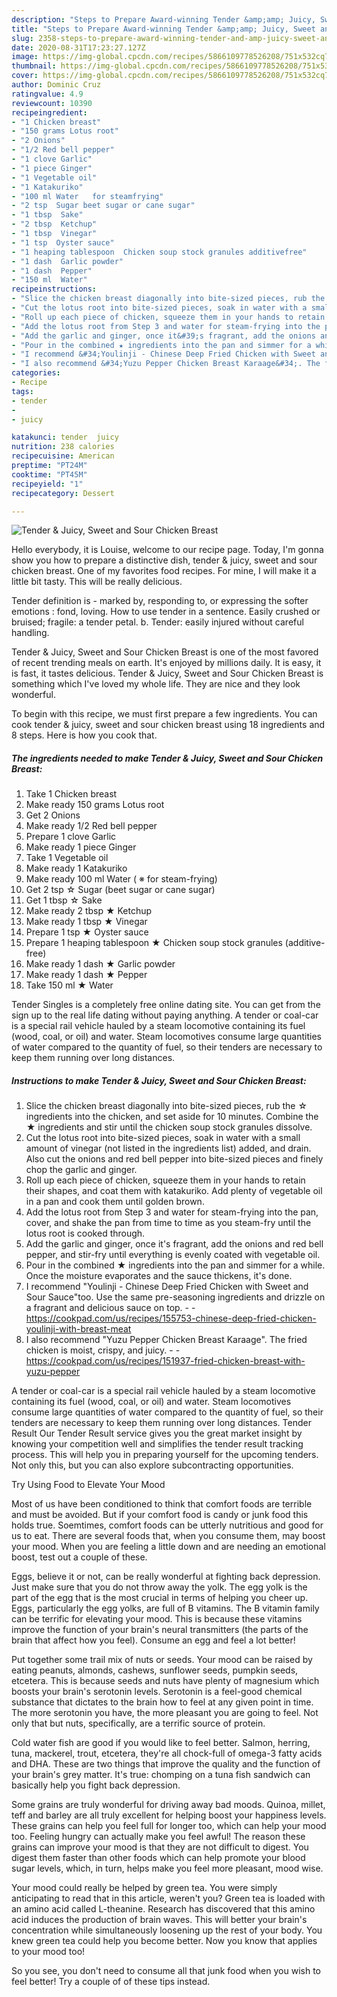 ```yaml
---
description: "Steps to Prepare Award-winning Tender &amp;amp; Juicy, Sweet and Sour Chicken Breast"
title: "Steps to Prepare Award-winning Tender &amp;amp; Juicy, Sweet and Sour Chicken Breast"
slug: 2358-steps-to-prepare-award-winning-tender-and-amp-juicy-sweet-and-sour-chicken-breast
date: 2020-08-31T17:23:27.127Z
image: https://img-global.cpcdn.com/recipes/5866109778526208/751x532cq70/tender-juicy-sweet-and-sour-chicken-breast-recipe-main-photo.jpg
thumbnail: https://img-global.cpcdn.com/recipes/5866109778526208/751x532cq70/tender-juicy-sweet-and-sour-chicken-breast-recipe-main-photo.jpg
cover: https://img-global.cpcdn.com/recipes/5866109778526208/751x532cq70/tender-juicy-sweet-and-sour-chicken-breast-recipe-main-photo.jpg
author: Dominic Cruz
ratingvalue: 4.9
reviewcount: 10390
recipeingredient:
- "1 Chicken breast"
- "150 grams Lotus root"
- "2 Onions"
- "1/2 Red bell pepper"
- "1 clove Garlic"
- "1 piece Ginger"
- "1 Vegetable oil"
- "1 Katakuriko"
- "100 ml Water   for steamfrying"
- "2 tsp  Sugar beet sugar or cane sugar"
- "1 tbsp  Sake"
- "2 tbsp  Ketchup"
- "1 tbsp  Vinegar"
- "1 tsp  Oyster sauce"
- "1 heaping tablespoon  Chicken soup stock granules additivefree"
- "1 dash  Garlic powder"
- "1 dash  Pepper"
- "150 ml  Water"
recipeinstructions:
- "Slice the chicken breast diagonally into bite-sized pieces, rub the ☆ ingredients into the chicken, and set aside for 10 minutes. Combine the ★ ingredients and stir until the chicken soup stock granules dissolve."
- "Cut the lotus root into bite-sized pieces, soak in water with a small amount of vinegar (not listed in the ingredients list) added, and drain. Also cut the onions and red bell pepper into bite-sized pieces and finely chop the garlic and ginger."
- "Roll up each piece of chicken, squeeze them in your hands to retain their shapes, and coat them with katakuriko. Add plenty of vegetable oil in a pan and cook them until golden brown."
- "Add the lotus root from Step 3 and water for steam-frying into the pan, cover, and shake the pan from time to time as you steam-fry until the lotus root is cooked through."
- "Add the garlic and ginger, once it&#39;s fragrant, add the onions and red bell pepper, and stir-fry until everything is evenly coated with vegetable oil."
- "Pour in the combined ★ ingredients into the pan and simmer for a while. Once the moisture evaporates and the sauce thickens, it&#39;s done."
- "I recommend &#34;Youlinji - Chinese Deep Fried Chicken with Sweet and Sour Sauce&#34;too. Use the same pre-seasoning ingredients and drizzle on a fragrant and delicious sauce on top.  https://cookpad.com/us/recipes/155753-chinese-deep-fried-chicken-youlinji-with-breast-meat"
- "I also recommend &#34;Yuzu Pepper Chicken Breast Karaage&#34;. The fried chicken is moist, crispy, and juicy.  https://cookpad.com/us/recipes/151937-fried-chicken-breast-with-yuzu-pepper"
categories:
- Recipe
tags:
- tender
- 
- juicy

katakunci: tender  juicy 
nutrition: 238 calories
recipecuisine: American
preptime: "PT24M"
cooktime: "PT45M"
recipeyield: "1"
recipecategory: Dessert

---
```



![Tender &amp; Juicy, Sweet and Sour Chicken Breast](https://img-global.cpcdn.com/recipes/5866109778526208/751x532cq70/tender-juicy-sweet-and-sour-chicken-breast-recipe-main-photo.jpg)

Hello everybody, it is Louise, welcome to our recipe page. Today, I'm gonna show you how to prepare a distinctive dish, tender &amp; juicy, sweet and sour chicken breast. One of my favorites food recipes. For mine, I will make it a little bit tasty. This will be really delicious.

Tender definition is - marked by, responding to, or expressing the softer emotions : fond, loving. How to use tender in a sentence. Easily crushed or bruised; fragile: a tender petal. b. Tender: easily injured without careful handling.

Tender &amp; Juicy, Sweet and Sour Chicken Breast is one of the most favored of recent trending meals on earth. It's enjoyed by millions daily. It is easy, it is fast, it tastes delicious. Tender &amp; Juicy, Sweet and Sour Chicken Breast is something which I've loved my whole life. They are nice and they look wonderful.


To begin with this recipe, we must first prepare a few ingredients. You can cook tender &amp; juicy, sweet and sour chicken breast using 18 ingredients and 8 steps. Here is how you cook that.

<!--inarticleads1-->

##### The ingredients needed to make Tender &amp; Juicy, Sweet and Sour Chicken Breast:

1. Take 1 Chicken breast
1. Make ready 150 grams Lotus root
1. Get 2 Onions
1. Make ready 1/2 Red bell pepper
1. Prepare 1 clove Garlic
1. Make ready 1 piece Ginger
1. Take 1 Vegetable oil
1. Make ready 1 Katakuriko
1. Make ready 100 ml Water ( ※ for steam-frying)
1. Get 2 tsp ☆ Sugar (beet sugar or cane sugar)
1. Get 1 tbsp ☆ Sake
1. Make ready 2 tbsp ★ Ketchup
1. Make ready 1 tbsp ★ Vinegar
1. Prepare 1 tsp ★ Oyster sauce
1. Prepare 1 heaping tablespoon ★ Chicken soup stock granules (additive-free)
1. Make ready 1 dash ★ Garlic powder
1. Make ready 1 dash ★ Pepper
1. Take 150 ml ★ Water


Tender Singles is a completely free online dating site. You can get from the sign up to the real life dating without paying anything. A tender or coal-car is a special rail vehicle hauled by a steam locomotive containing its fuel (wood, coal, or oil) and water. Steam locomotives consume large quantities of water compared to the quantity of fuel, so their tenders are necessary to keep them running over long distances. 

<!--inarticleads2-->

##### Instructions to make Tender &amp; Juicy, Sweet and Sour Chicken Breast:

1. Slice the chicken breast diagonally into bite-sized pieces, rub the ☆ ingredients into the chicken, and set aside for 10 minutes. Combine the ★ ingredients and stir until the chicken soup stock granules dissolve.
1. Cut the lotus root into bite-sized pieces, soak in water with a small amount of vinegar (not listed in the ingredients list) added, and drain. Also cut the onions and red bell pepper into bite-sized pieces and finely chop the garlic and ginger.
1. Roll up each piece of chicken, squeeze them in your hands to retain their shapes, and coat them with katakuriko. Add plenty of vegetable oil in a pan and cook them until golden brown.
1. Add the lotus root from Step 3 and water for steam-frying into the pan, cover, and shake the pan from time to time as you steam-fry until the lotus root is cooked through.
1. Add the garlic and ginger, once it&#39;s fragrant, add the onions and red bell pepper, and stir-fry until everything is evenly coated with vegetable oil.
1. Pour in the combined ★ ingredients into the pan and simmer for a while. Once the moisture evaporates and the sauce thickens, it&#39;s done.
1. I recommend &#34;Youlinji - Chinese Deep Fried Chicken with Sweet and Sour Sauce&#34;too. Use the same pre-seasoning ingredients and drizzle on a fragrant and delicious sauce on top. -  - https://cookpad.com/us/recipes/155753-chinese-deep-fried-chicken-youlinji-with-breast-meat
1. I also recommend &#34;Yuzu Pepper Chicken Breast Karaage&#34;. The fried chicken is moist, crispy, and juicy. -  - https://cookpad.com/us/recipes/151937-fried-chicken-breast-with-yuzu-pepper


A tender or coal-car is a special rail vehicle hauled by a steam locomotive containing its fuel (wood, coal, or oil) and water. Steam locomotives consume large quantities of water compared to the quantity of fuel, so their tenders are necessary to keep them running over long distances. Tender Result Our Tender Result service gives you the great market insight by knowing your competition well and simplifies the tender result tracking process. This will help you in preparing yourself for the upcoming tenders. Not only this, but you can also explore subcontracting opportunities. 

Try Using Food to Elevate Your Mood


Most of us have been conditioned to think that comfort foods are terrible and must be avoided. But if your comfort food is candy or junk food this holds true. Soemtimes, comfort foods can be utterly nutritious and good for us to eat. There are several foods that, when you consume them, may boost your mood. When you are feeling a little down and are needing an emotional boost, test out a couple of these.

Eggs, believe it or not, can be really wonderful at fighting back depression. Just make sure that you do not throw away the yolk. The egg yolk is the part of the egg that is the most crucial in terms of helping you cheer up. Eggs, particularly the egg yolks, are full of B vitamins. The B vitamin family can be terrific for elevating your mood. This is because these vitamins improve the function of your brain's neural transmitters (the parts of the brain that affect how you feel). Consume an egg and feel a lot better!

Put together some trail mix of nuts or seeds. Your mood can be raised by eating peanuts, almonds, cashews, sunflower seeds, pumpkin seeds, etcetera. This is because seeds and nuts have plenty of magnesium which boosts your brain's serotonin levels. Serotonin is a feel-good chemical substance that dictates to the brain how to feel at any given point in time. The more serotonin you have, the more pleasant you are going to feel. Not only that but nuts, specifically, are a terrific source of protein.

Cold water fish are good if you would like to feel better. Salmon, herring, tuna, mackerel, trout, etcetera, they're all chock-full of omega-3 fatty acids and DHA. These are two things that improve the quality and the function of your brain's grey matter. It's true: chomping on a tuna fish sandwich can basically help you fight back depression. 

Some grains are truly wonderful for driving away bad moods. Quinoa, millet, teff and barley are all truly excellent for helping boost your happiness levels. These grains can help you feel full for longer too, which can help your mood too. Feeling hungry can actually make you feel awful! The reason these grains can improve your mood is that they are not difficult to digest. You digest them faster than other foods which can help promote your blood sugar levels, which, in turn, helps make you feel more pleasant, mood wise.

Your mood could really be helped by green tea. You were simply anticipating to read that in this article, weren't you? Green tea is loaded with an amino acid called L-theanine. Research has discovered that this amino acid induces the production of brain waves. This will better your brain's concentration while simultaneously loosening up the rest of your body. You knew green tea could help you become better. Now you know that applies to your mood too!

So you see, you don't need to consume all that junk food when you wish to feel better! Try  a  couple of  of  these  tips  instead.


